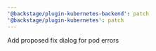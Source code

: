 ```yaml
---
'@backstage/plugin-kubernetes-backend': patch
'@backstage/plugin-kubernetes': patch
---
```


Add proposed fix dialog for pod errors
